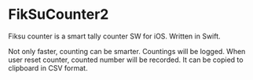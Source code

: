 # FikSuCounter2
Fiksu counter is a smart tally counter SW for iOS. Written in Swift.

Not only faster, counting can be smarter. Countings will be logged. When user reset counter, counted number will be recorded. It can be copied to clipboard in CSV format.


